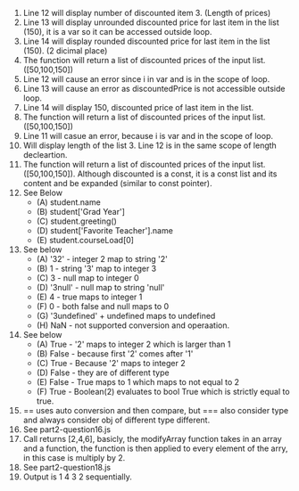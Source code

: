 1. Line 12 will display number of discounted item 3. (Length of prices)
2. Line 13 will display unrounded discounted price for last item in the list (150), it is a var so it can be accessed outside loop.
3. Line 14 will display rounded discounted price for last item in the list (150). (2 dicimal place)
4. The function will return a list of discounted prices of the input list. ([50,100,150])
5. Line 12 will cause an error since i in var and is in the scope of loop.
6. Line 13 will cause an error as discountedPrice is not accessible outside loop.
7. Line 14 will display 150, discounted price of last item in the list.
8. The function will return a list of discounted prices of the input list. ([50,100,150])
9. Line 11 will casue an error, because i is var and in the scope of loop.
10. Will display length of the list 3. Line 12 is in the same scope of length decleartion.
11. The function will return a list of discounted prices of the input list. ([50,100,150]). Although discounted is a const, it is a const list and its content and be expanded (similar to const pointer).
12. See Below
    - (A) student.name
    - (B) student['Grad Year']
    - (C) student.greeting()
    - (D) student['Favorite Teacher'].name
    - (E) student.courseLoad[0]
13. See below
    - (A) '32' - integer 2 map to string '2'
    - (B) 1 - string '3' map to integer 3
    - (C) 3 - null map to integer 0
    - (D) '3null' - null map to string 'null'
    - (E) 4 - true maps to integer 1
    - (F) 0 - both false and null maps to 0
    - (G) '3undefined' + undefined maps to undefined
    - (H) NaN - not supported conversion and operaation.
14. See below
    - (A) True - '2' maps to integer 2 which is larger than 1
    - (B) False - because first '2' comes after '1'
    - (C) True - Because '2' maps to integer 2
    - (D) False - they are of different type
    - (E) False - True maps to 1 which maps to not equal to 2
    - (F) True - Boolean(2) evaluates to bool True which is strictly equal to true.
15. == uses auto conversion and then compare, but === also consider type and always consider obj of different type different.
16. See part2-question16.js
17. Call returns [2,4,6], basicly, the modifyArray function takes in an array and a function, the function is then applied to every element of the arry, in this case is multiply by 2.
18. See part2-question18.js
19. Output is 1 4 3 2 sequentially.






















